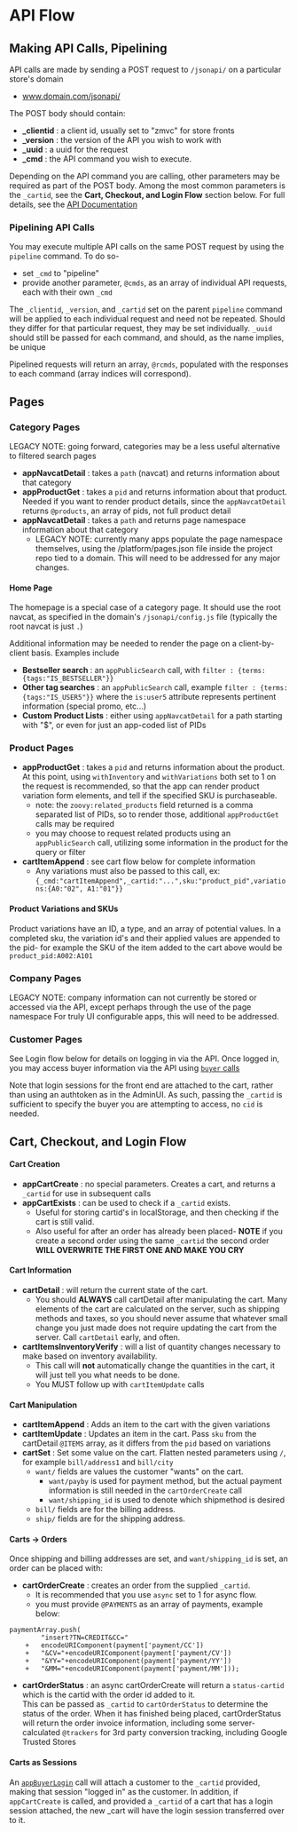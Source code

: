 # API Flow

## Making API Calls, Pipelining

API calls are made by sending a POST request to `/jsonapi/` on a particular store's domain

* www.domain.com/jsonapi/

The POST body should contain:

 * **_clientid** : a client id, usually set to "zmvc" for store fronts
 * **_version** : the version of the API you wish to work with
 * **_uuid** : a uuid for the request
 * **_cmd** : the API command you wish to execute.
 
Depending on the API command you are calling, other parameters may be required as part of the POST body.
Among the most common parameters is the `_cartid`, see the **Cart, Checkout, and Login Flow** section below.
For full details, see the [API Documentation](http://commercerack.github.io/apidocs/)

### Pipelining API Calls

You may execute multiple API calls on the same POST request by using the `pipeline` command.  To do so-

 * set `_cmd` to "pipeline"
 * provide another parameter, `@cmds`, as an array of individual API requests, each with their own `_cmd`

The `_clientid`, `_version`, and `_cartid` set on the parent `pipeline` command will be applied to
each individual request and need not be repeated.  Should they differ for that particular request, they may
be set individually.  `_uuid` should still be passed for each command, and should, as the name implies, be unique

Pipelined requests will return an array, `@rcmds`, populated with the responses to each command (array indices will correspond).

## Pages

### Category Pages

LEGACY NOTE: going forward, categories may be a less useful alternative to filtered search pages

* **appNavcatDetail** : takes a `path` (navcat) and returns information about that category
* **appProductGet** : takes a `pid` and returns information about that product.  Needed if you want to render 
	product details, since the `appNavcatDetail` returns `@products`, an array of pids, not full product detail
* **appNavcatDetail** : takes a `path` and returns page namespace information about that category
	* LEGACY NOTE: currently many apps populate the page namespace themselves, using the /platform/pages.json file
		inside the project repo tied to a domain.  This will need to be addressed for any major changes.

#### Home Page

The homepage is a special case of a category page.  It should use the root navcat, as specified in the domain's 
`/jsonapi/config.js` file (typically the root navcat is just `.`)

Additional information may be needed to render the page on a client-by-client basis.  Examples include

* **Bestseller search** : an `appPublicSearch` call, with `filter : {terms:{tags:"IS_BESTSELLER"}}`
* **Other tag searches** : an `appPublicSearch` call, example `filter : {terms:{tags:"IS_USER5"}}` where the `is:user5` attribute represents pertinent information (special promo, etc...)
* **Custom Product Lists** : either using `appNavcatDetail` for a path starting with "$", or even for just an app-coded list of PIDs

### Product Pages

* **appProductGet** : takes a `pid` and returns information about the product.  At this point, using `withInventory` and `withVariations` 
	both set to 1 on the request is recommended, so that the app can render product variation form elements, and tell if the specified SKU is purchaseable.
	* note: the `zoovy:related_products` field returned is a comma separated list of PIDs, so to render those, additional `appProductGet` calls may be required
	* you may choose to request related products using an `appPublicSearch` call, utilizing some information in the product for the query or filter
* **cartItemAppend** : see cart flow below for complete information
	* Any variations must also be passed to this call, ex: `{_cmd:"cartItemAppend",_cartid:"...",sku:"product_pid",variations:{A0:"02", A1:"01"}}`

#### Product Variations and SKUs

Product variations have an ID, a type, and an array of potential values.  In a completed sku, the variation id's and their 
applied values are appended to the pid- for example the SKU of the item added to the cart above would be `product_pid:A002:A101`

### Company Pages

LEGACY NOTE: company information can not currently be stored or accessed via the API, except perhaps through the use of the page namespace
For truly UI configurable apps, this will need to be addressed.

### Customer Pages

See Login flow below for details on logging in via the API. Once logged in, you may access buyer information via
the API using [`buyer` calls](http://commercerack.github.io/apidocs/#api-buyer)

Note that login sessions for the front end are attached to the cart, rather than using an authtoken as in the AdminUI.
As such, passing the `_cartid` is sufficient to specify the buyer you are attempting to access, no `cid` is needed.

## Cart, Checkout, and Login Flow

#### Cart Creation

* **appCartCreate** : no special parameters.  Creates a cart, and returns a `_cartid` for use in subsequent calls
* **appCartExists** : can be used to check if a `_cartid` exists.  
	* Useful for storing cartid's in localStorage, and then checking if the cart is still valid.  
	* Also useful for after an order has already been placed- **NOTE** if you create a second order using the same `_cartid` the second order **WILL OVERWRITE THE FIRST ONE AND MAKE YOU CRY**

#### Cart Information

* **cartDetail** : will return the current state of the cart.
	* You should **ALWAYS** call cartDetail after manipulating the cart.  Many elements of the cart are calculated on the server, such as shipping methods and taxes,
	so you should never assume that whatever small change you just made does not require updating the cart from the server.  Call `cartDetail` early, and often.
* **cartItemsInventoryVerify** : will a list of quantity changes necessary to make based on inventory availability.
	* This call will **not** automatically change the quantities in the cart, it will just tell you what needs to be done.
	* You MUST follow up with `cartItemUpdate` calls

#### Cart Manipulation

* **cartItemAppend** : Adds an item to the cart with the given variations
* **cartItemUpdate** : Updates an item in the cart.  Pass `sku` from the cartDetail `@ITEMS` array, as it differs from the `pid` based on variations
* **cartSet** : Set some value on the cart.  Flatten nested parameters using `/`, for example `bill/address1` and `bill/city`
	* `want/` fields are values the customer "wants" on the cart.
		* `want/payby` is used for payment method, but the actual payment information is still needed in the `cartOrderCreate` call
		* `want/shipping_id` is used to denote which shipmethod is desired
	* `bill/` fields are for the billing address.
	* `ship/` fields are for the shipping address.

#### Carts -> Orders

Once shipping and billing addresses are set, and `want/shipping_id` is set, an order can be placed with:

* **cartOrderCreate** : creates an order from the supplied `_cartid`.  
	* It is recommended that you use `async` set to 1 for async flow.
	* you must provide `@PAYMENTS` as an array of payments, example below:
	
````
paymentArray.push(
		"insert?TN=CREDIT&CC="
	+	encodeURIComponent(payment['payment/CC'])
	+	"&CV="+encodeURIComponent(payment['payment/CV'])
	+	"&YY="+encodeURIComponent(payment['payment/YY'])
	+	"&MM="+encodeURIComponent(payment['payment/MM']));
````

* **cartOrderStatus** : an async cartOrderCreate will return a `status-cartid` which is the cartid with the order id added to it.  
	This can be passed as `_cartid` to `cartOrderStatus` to determine the status of the order.  When it has finished
	being placed, cartOrderStatus will return the order invoice information, including some server-calculated `@trackers` for 3rd
	party conversion tracking, including Google Trusted Stores

#### Carts as Sessions

An [`appBuyerLogin`](http://commercerack.github.io/apidocs/#api-app-appBuyerLogin) call will attach a customer
to the `_cartid` provided, making that session "logged in" as the customer.  In addition, if `appCartCreate`
is called, and provided a `_cartid` of a cart that has a login session attached, the new _cart will have the
login session transferred over to it.